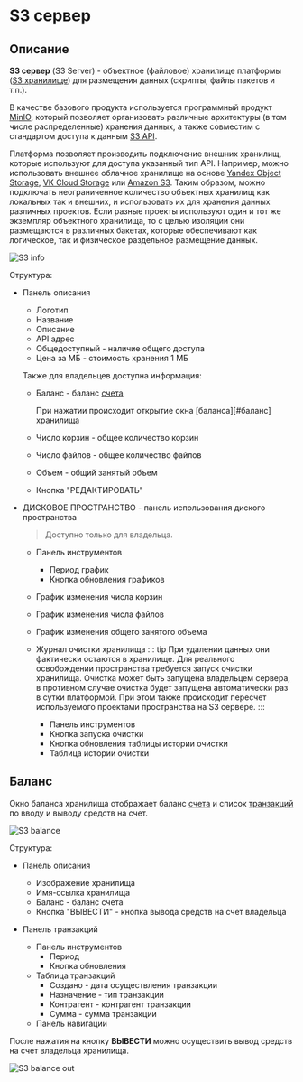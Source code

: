 # S3 сервер

## Описание

**S3 сервер** (S3 Server) - объектное (файловое) хранилище платформы ([S3 хранилище](/docs/intro/architecture.md#компоненты)) для размещения данных (скрипты, файлы пакетов и т.п.).

В качестве базового продукта используется программный продукт [MinIO](https://min.io/), который позволяет организовать различные архитектуры (в том числе распределенные) хранения данных, а также совместим с стандартом доступа к данным [S3 API](https://docs.aws.amazon.com/AmazonS3/latest/API/Welcome.html).

Платформа позволяет производить подключение внешних хранилищ, которые используют для доступа указанный тип API. Например, можно использовать внешнее облачное хранилище на основе [Yandex Object Storage](https://cloud.yandex.com/en/services/storage), [VK Cloud Storage](https://mcs.mail.ru/storage/) или [Amazon S3](https://aws.amazon.com/s3/). Таким образом, можно подключать неограниченное количество объектных хранилищ как локальных так и внешних, и использовать их для хранения данных различных проектов. Если разные проекты используют один и тот же экземпляр объектного хранилища, то с целью изоляции они размещаются в различных бакетах, которые обеспечивают как логическое, так и физическое раздельное размещение данных.

![S3 info](/images/common/admin_s3_disk.png)

Структура:

- Панель описания

  - Логотип
  - Название
  - Описание
  - <span class='iconify-inline' data-icon='mdi:link'></span> API адрес
  - <span class='iconify-inline' data-icon='mdi:eye' style="color: blue"></span> Общедоступный - наличие общего доступа
  - <span class='iconify-inline' data-icon='mdi:cash'></span> Цена за МБ - стоимость хранения 1 МБ

  Также для владельцев доступна информация:

  - <span class='iconify-inline' data-icon='mdi:wallet'></span> Баланс - баланс [счета][1]

    При нажатии происходит открытие окна [баланса][#баланс] хранилища

  - <span class='iconify-inline' data-icon='mdi:bucket-outline'></span> Число корзин - общее количество корзин
  - <span class='iconify-inline' data-icon='mdi:file-multiple-outline'></span> Число файлов - общее количество файлов
  - <span class='iconify-inline' data-icon='mdi:harddisk'></span> Объем - общий занятый объем
  - Кнопка "РЕДАКТИРОВАТЬ"

- <span class='iconify-inline' data-icon='mdi:folder-information'></span> ДИСКОВОЕ ПРОСТРАНСТВО - панель использования диского пространства

  > <span class='iconify' data-icon='emojione-v1:warning' style='color: #e7c000; font-size: 24px;'></span> Доступно только для владельца.

  - Панель инструментов
    - <span class='iconify-inline' data-icon='mdi:calendar-range'></span> Период график
    - <span class='iconify-inline' data-icon='mdi:refresh'></span> Кнопка обновления графиков
  - График изменения числа корзин
  - График изменения числа файлов
  - График изменения общего занятого объема
  - Журнал очистки хранилища
    ::: tip <span class='iconify' data-icon='mdi:information' style='color: #42b983; font-size: 24px;'></span>
    При удалении данных они фактически остаются в хранилище. Для реального освобождении пространства требуется запуск очистки хранилища. Очистка может быть запущена владельцем сервера, в противном случае очистка будет запущена автоматически раз в сутки платформой. При этом также происходит пересчет используемого проектами пространства на S3 сервере.
    :::

    - Панель инструментов
    - <span class='iconify-inline' data-icon='mdi:cog-clockwise'></span> Кнопка запуска очистки
    - <span class='iconify-inline' data-icon='mdi:refresh'></span> Кнопка обновления таблицы истории очистки
    - Таблица истории очистки

## Баланс

Окно баланса хранилища отображает баланс [счета][1] и список [транзакций][2] по вводу и выводу средств на счет.

![S3 balance](/images/common/admin_s3_balance.png)

Структура:

- Панель описания

  - Изображение хранилища
  - Имя-ссылка хранилища
  - <span class='iconify-inline' data-icon='mdi:wallet'></span> Баланс - баланс счета
  - Кнопка "ВЫВЕСТИ" - кнопка вывода средств на счет владельца

- Панель транзакций
  - Панель инструментов
    - <span class='iconify-inline' data-icon='mdi:calendar-range'></span> Период
    - <span class='iconify-inline' data-icon='mdi:refresh'></span> Кнопка обновления
  - Таблица транзакций
    - Создано - дата осуществления транзакции
    - Назначение - тип транзакции
    - Контрагент - контрагент транзакции
    - Сумма - сумма транзакции
  - Панель навигации

После нажатия на кнопку **ВЫВЕСТИ** можно осуществить вывод средств на счет владельца хранилища.

![S3 balance out](/images/common/admin_s3_balance_out.png)

[1]: /docs/desc/finance.md#cчета
[2]: /docs/desc/finance.md#транзакции
